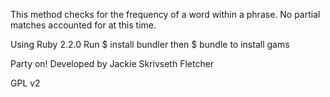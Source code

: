 This method checks for the frequency of a word within a phrase. No partial matches accounted for at this time. 

Using Ruby 2.2.0
Run $ install bundler then $ bundle to install gams

Party on!
Developed by Jackie Skrivseth Fletcher

GPL v2
